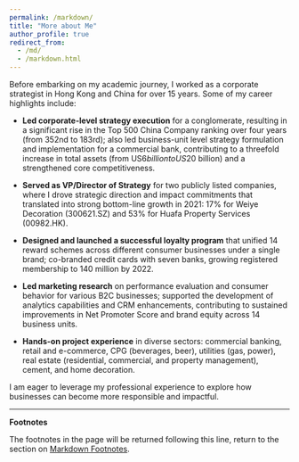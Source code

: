 ```yaml
---
permalink: /markdown/
title: "More about Me"
author_profile: true
redirect_from: 
  - /md/
  - /markdown.html
---
```


Before embarking on my academic journey, I worked as a corporate strategist in Hong Kong and China for over 15 years. Some of my career highlights include:

* **Led corporate-level strategy execution** for a conglomerate, resulting in a significant rise in the Top 500 China Company ranking over four years (from 352nd to 183rd); also led business-unit level strategy formulation and implementation for a commercial bank, contributing to a threefold increase in total assets (from US$6 billion to US$20 billion) and a strengthened core competitiveness.

* **Served as VP/Director of Strategy** for two publicly listed companies, where I drove strategic direction and impact commitments that translated into strong bottom-line growth in 2021: 17% for Weiye Decoration (300621.SZ) and 53% for Huafa Property Services (00982.HK).

* **Designed and launched a successful loyalty program** that unified 14 reward schemes across different consumer businesses under a single brand; co-branded credit cards with seven banks, growing registered membership to 140 million by 2022.

* **Led marketing research** on performance evaluation and consumer behavior for various B2C businesses; supported the development of analytics capabilities and CRM enhancements, contributing to sustained improvements in Net Promoter Score and brand equity across 14 business units.

* **Hands-on project experience** in diverse sectors: commercial banking, retail and e-commerce, CPG (beverages, beer), utilities (gas, power), real estate (residential, commercial, and property management), cement, and home decoration.

I am eager to leverage my professional experience to explore how businesses can become more responsible and impactful.

***
**Footnotes**

The footnotes in the page will be returned following this line, return to the section on <a href="#footnotes">Markdown Footnotes</a>.

